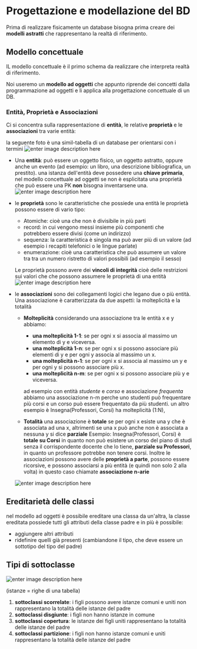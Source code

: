 ﻿# Progettazione e modellazione del BD

 Prima di realizzare fisicamente un database bisogna prima creare dei **modelli astratti** che rappresentano la realtà di riferimento.

## Modello concettuale

IL modello concettuale è il primo schema da realizzare che interpreta realtà di riferimento.

Noi useremo un **modello ad oggetti** che appunto riprende dei concetti dalla programmazione ad oggetti e li applica alla progettazione concettuale di un DB. 


### Entità, Proprietà e Associazioni

Ci si concentra sulla rappresentazione di **entità**, le relative **proprietà** e le **associazioni** tra varie entità:

la seguente foto è una simil-tabella di un database per orientarsi con i termini
![enter image description here](https://i.ibb.co/64Wm6kQ/class.png)

- Una **entità**: può essere un oggetto fisico, un oggetto astratto, oppure anche un evento (ad esempio: un libro, una descrizione bibliografica, un prestito).
una istanza dell'entità deve possedere una **chiave primaria**, nel modello concettuale ad oggetti se non è esplicitata una proprietà che può essere una PK **non** bisogna inventarsene una.
![enter image description here](https://i.ibb.co/k597RHG/entita.png)

- le **proprietà** sono le caratteristiche che possiede una entità
	le proprietà possono essere di vario tipo:
	- Atomiche: cioè una che non è divisibile in più parti
	- record: in cui vengono messi insieme più componenti che potrebbero essere divisi (come un indirizzo)
	- sequenza: la caratteristica è singola ma può aver più di un valore (ad esempio i recapiti telefonici o le lingue parlate)
	- enumerazione: cioè una caratteristica che può assumere un valore tra tra un numero ristretto di valori possibili (ad esempio il sesso)

	Le proprietà possono avere dei **vincoli di integrità** cioè delle restrizioni sui valori che che possono assumere le proprietà di una entità 
![enter image description here](https://i.ibb.co/FDcHPbR/propriet.png)
- le **associazioni** sono dei collegamenti logici che legano due o più entità.
	Una associazione è caratterizzata da due aspetti: la molteplicità e la totalità
	- **Molteplicità** considerando una associazione tra le entità x e y abbiamo:
		- **una molteplicità 1-1**: se per ogni x si associa al massimo un elemento di y e viceversa.
		- **una molteplicità 1-n**: se per ogni x si possono associare più elementi di y e per ogni y associa al massimo un x.
		- **una molteplicità n-1**: se per ogni x si associa al massimo un y e per ogni y si possono associare più x.
		- **una molteplicità n-m**: se per ogni x si possono associare più y e viceversa.
	
		ad esempio con entità *studente* e *corso* e associazione *frequenta* abbiamo una associazione n-m perche uno studenti può frequentare più corsi e un corso può essere frequentato da più studenti.
un altro esempio è Insegna(Professori, Corsi) ha molteplicità (1:N),
	- **Totalità** una associazione è **totale** se per ogni x esiste una y che è associata ad una x, altrimenti se una x può anche non è associata a nessuna y si dice **parziale**
	Esempio: Insegna(Professori, Corsi) è **totale su Corsi** in quanto non può esistere un corso del piano di studi senza il corrispondente docente che lo tiene, **parziale su Professori**, in quanto un professore potrebbe non tenere corsi.
Inoltre le associazioni possono avere delle **proprietà a parte**, possono essere ricorsive, e possono associarsi a più entità (e quindi non solo 2 alla volta) in questo caso chiamate **associazione n-arie**
	
	![enter image description here](https://i.ibb.co/gJ7XcdQ/cardinalit.png)



## Ereditarietà delle classi

nel modello ad oggetti è possibile ereditare una classa da un'altra, la classe ereditata possiede tutti gli attributi della classe padre e in più è possibile:

- aggiungere altri attributi
- ridefinire quelli già presenti (cambiandone il tipo, che deve essere un sottotipo del tipo del padre)

## Tipi di sottoclasse

![enter image description here](https://i.ibb.co/4PTcTQf/sottoclassi.png)

(istanze = righe di una tabella)
1. **sottoclassi scorrelate**: i figli possono avere istanze comuni e uniti non rappresentano la totalità delle istanze del padre
2. **sottoclassi disgiunte**: i figli non hanno istanze in comune
3. **sottoclassi copertura**: le istanze dei figli uniti rappresentano la totalità delle istanze del padre
4. **sottoclassi partizione**: i figli non hanno istanze comuni e uniti rappresentano la totalità delle istanze del padre
